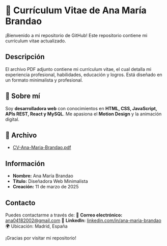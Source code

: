 # 📄 Currículum Vitae de Ana María Brandao

¡Bienvenido a mi repositorio de GitHub! Este repositorio contiene mi currículum vitae actualizado.

## Descripción

El archivo PDF adjunto contiene mi currículum vitae, el cual detalla mi experiencia profesional, habilidades, educación y logros. Está diseñado en un formato minimalista y profesional.

## 📌 Sobre mí  
Soy **desarrolladora web** con conocimientos en **HTML, CSS, JavaScript, APIs REST, React y MySQL**. Me apasiona el **Motion Design** y la animación digital.

## 📂 Archivo

- [CV-Ana-Maria-Brandao.pdf](https://github.com/aanamarr/CV-2025/blob/main/CV-Ana-Maria-Brandao.pdf)

## Información

- **Nombre:** Ana María Brandao
- **Título:** Diseñadora Web Minimalista
- **Creación:** 11 de marzo de 2025

## Contacto

Puedes contactarme a través de:
📧 **Correo electrónico:** ana04182002@gmail.com
🔗 **LinkedIn:** [linkedin.com/in/ana-maria-brandao](www.linkedin.com/in/ana-maria-brandao-rezende-579126196)
🌍 Ubicación: Madrid, España

¡Gracias por visitar mi repositorio!
